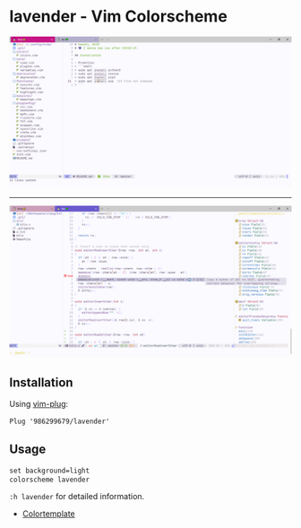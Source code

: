 # lavender - Vim Colorscheme

![image-20200822191417615](https://github.com/986299679/pictures/blob/master/image-20200822191417615.png)

---

![image-20200822191441192](https://github.com/986299679/pictures/blob/master/image-20200822191441192.png)

## Installation

Using [vim-plug](https://github.com/junegunn/vim-plug):

```vim
Plug '986299679/lavender'
```

## Usage

```vim
set background=light
colorscheme lavender
```

`:h lavender` for detailed information.

- [Colortemplate](https://github.com/lifepillar/vim-colortemplate)
